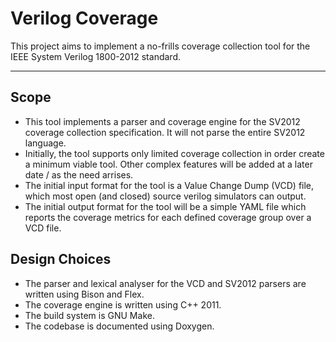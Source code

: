 
# Verilog Coverage

This project aims to implement a no-frills coverage collection tool for the
IEEE System Verilog 1800-2012 standard.

---

## Scope

- This tool implements a parser and coverage engine for the SV2012 coverage
  collection specification. It will not parse the entire SV2012 language.
- Initially, the tool supports only limited coverage collection in order
  create a minimum viable tool. Other complex features will be added at a
  later date / as the need arrises.
- The initial input format for the tool is a Value Change Dump (VCD)
  file, which most open (and closed) source verilog simulators can output.
- The initial output format for the tool will be a simple YAML file which
  reports the coverage metrics for each defined coverage group over a VCD
  file.

## Design Choices

- The parser and lexical analyser for the VCD and SV2012 parsers are
  written using Bison and Flex.
- The coverage engine is written using C++ 2011.
- The build system is GNU Make.
- The codebase is documented using Doxygen.
